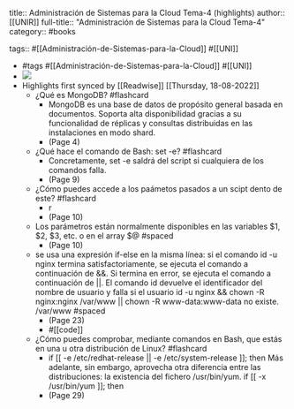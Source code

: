 title:: Administración de Sistemas para la Cloud Tema-4 (highlights)
author:: [[UNIR]]
full-title:: "Administración de Sistemas para la Cloud Tema-4"
category:: #books

tags:: #[[Administración-de-Sistemas-para-la-Cloud]] #[[UNI]]

- #tags #[[Administración-de-Sistemas-para-la-Cloud]] #[[UNI]]
- ![](https://readwise-assets.s3.amazonaws.com/media/uploaded_book_covers/profile_22942/078b3e08-d0f7-4a89-a8d3-db59beea9618.jpg)
- Highlights first synced by [[Readwise]] [[Thursday, 18-08-2022]]
	- ¿Qué es MongoDB? #flashcard
		- MongoDB es una base de datos de propósito general basada en documentos. Soporta alta disponibilidad gracias a su funcionalidad de réplicas y consultas distribuidas en las  instalaciones  en  modo  shard.
		- (Page 4)
	- ¿Qué hace el comando de Bash: set -e? #flashcard
		- Concretamente, set -e saldrá del script si cualquiera de los comandos falla.
		- (Page 9)
	- ¿Cómo puedes accede a los paámetos pasados a un scipt dento de este? #flashcard
		- r
		- (Page 10)
	- Los parámetros están normalmente disponibles en las variables $1, $2, $3, etc. o en el array $@ #spaced
		- (Page 10)
	- se usa una expresión if-else en la misma línea: si el comando id -u nginx termina satisfactoriamente, se ejecuta el comando a continuación de &&. Si termina en error, se ejecuta el comando a continuación de ||. El comando id devuelve el identificador del nombre de usuario y falla si el usuario id -u nginx && chown -R nginx:nginx /var/www || chown -R www-data:www-data no existe. /var/www #spaced
		- (Page 23)
		- #[[code]]
	- ¿Cómo puedes comprobar, mediante comandos en Bash, que estás en una u otra distribución de Linux? #flashcard
		- if [[ -e /etc/redhat-release || -e /etc/system-release ]]; then Más  adelante,  sin  embargo,  aprovecha  otra  diferencia  entre  las  distribuciones:  la existencia del fichero /usr/bin/yum. if [[ -x /usr/bin/yum ]]; then
		- (Page 29)
